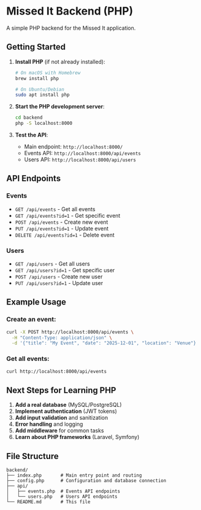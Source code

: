 # Missed It Backend (PHP)

A simple PHP backend for the Missed It application.

## Getting Started

1. **Install PHP** (if not already installed):
   ```bash
   # On macOS with Homebrew
   brew install php
   
   # On Ubuntu/Debian
   sudo apt install php
   ```

2. **Start the PHP development server**:
   ```bash
   cd backend
   php -S localhost:8000
   ```

3. **Test the API**:
   - Main endpoint: `http://localhost:8000/`
   - Events API: `http://localhost:8000/api/events`
   - Users API: `http://localhost:8000/api/users`

## API Endpoints

### Events
- `GET /api/events` - Get all events
- `GET /api/events?id=1` - Get specific event
- `POST /api/events` - Create new event
- `PUT /api/events?id=1` - Update event
- `DELETE /api/events?id=1` - Delete event

### Users
- `GET /api/users` - Get all users
- `GET /api/users?id=1` - Get specific user
- `POST /api/users` - Create new user
- `PUT /api/users?id=1` - Update user

## Example Usage

### Create an event:
```bash
curl -X POST http://localhost:8000/api/events \
  -H "Content-Type: application/json" \
  -d '{"title": "My Event", "date": "2025-12-01", "location": "Venue"}'
```

### Get all events:
```bash
curl http://localhost:8000/api/events
```

## Next Steps for Learning PHP

1. **Add a real database** (MySQL/PostgreSQL)
2. **Implement authentication** (JWT tokens)
3. **Add input validation** and sanitization
4. **Error handling** and logging
5. **Add middleware** for common tasks
6. **Learn about PHP frameworks** (Laravel, Symfony)

## File Structure
```
backend/
├── index.php       # Main entry point and routing
├── config.php      # Configuration and database connection
├── api/
│   ├── events.php  # Events API endpoints
│   └── users.php   # Users API endpoints
└── README.md       # This file
```